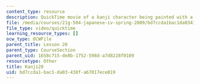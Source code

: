 ```yaml
---
content_type: resource
description: QuickTime movie of a kanji character being painted with a brush.
file: /media/courses/21g-504-japanese-iv-spring-2009/bd7ccda1bac1da03438fa67017ece019_Kanji28.mov
file_type: video/quicktime
learning_resource_types: []
ocw_type: OCWFile
parent_title: Lesson 20
parent_type: CourseSection
parent_uid: 1658c715-de8b-1752-598d-a7d8228f0109
resourcetype: Other
title: Kanji28
uid: bd7ccda1-bac1-da03-438f-a67017ece019
---
```

